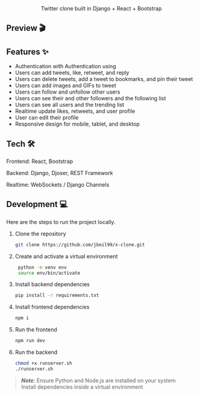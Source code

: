 <br />

<p align="center">
  Twitter clone built in Django + React + Bootstrap
</p>

## Preview 🎬


## Features ✨

- Authentication with Authentication using 
- Users can add tweets, like, retweet, and reply
- Users can delete tweets, add a tweet to bookmarks, and pin their tweet
- Users can add images and GIFs to tweet
- Users can follow and unfollow other users
- Users can see their and other followers and the following list
- Users can see all users and the trending list
- Realtime update likes, retweets, and user profile
- User can edit their profile
- Responsive design for mobile, tablet, and desktop

## Tech 🛠

Frontend: React, Bootstrap

Backend: Django, Djoser, REST Framework

Realtime: WebSockets / Django Channels


## Development 💻

Here are the steps to run the project locally.

1. Clone the repository

   ```bash
   git clone https://github.com/jbeil99/x-clone.git
   ```

1. Create and activate a virtual environment
   ```bash
    python -m venv env
    source env/bin/activate
   ```

1. Install backend dependencies

   ```bash
   pip install -r requirements.txt
   ```
1. Install frontend dependencies

   ```bash
   npm i
   ```

1. Run the frontend

   ```bash
   npm run dev    
   ``` 

1. Run the backend

   ```bash
   chmod +x runserver.sh 
   ./runserver.sh 
   ``` 

> **_Note_**: Ensure Python and Node.js are installed on your system <br>Install dependencies inside a virtual environment